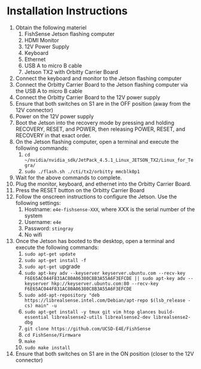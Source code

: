 # Installation Instructions
1. Obtain the following materiel
    1. FishSense Jetson flashing computer
    2. HDMI Monitor
    3. 12V Power Supply
    4. Keyboard
    5. Ethernet
    6. USB A to micro B cable
    7. Jetson TX2 with Orbitty Carrier Board
2. Connect the keyboard and monitor to the Jetson flashing computer
3. Connect the Orbitty Carrier Board to the Jetson flashing computer via the USB A to micro B cable
4. Connect the Orbitty Carrier Board to the 12V power supply
5. Ensure that both switches on S1 are in the OFF position (away from the 12V connector)
6. Power on the 12V power supply
7. Boot the Jetson into the recovery mode by pressing and holding RECOVERY, RESET, and POWER, then releasing POWER, RESET, and RECOVERY in that exact order.
8. On the Jetson flashing computer, open a terminal and execute the following commands:
    1. `cd ~/nvidia/nvidia_sdk/JetPack_4.5.1_Linux_JETSON_TX2/Linux_for_Tegra/`
    2. `sudo ./flash.sh ./cti/tx2/orbitty mmcblk0p1`
9. Wait for the above commands to complete.
10. Plug the monitor, keyboard, and ethernet into the Orbitty Carrier Board.
11. Press the RESET button on the Orbitty Carrier Board
12. Follow the onscreen instructions to configure the Jetson.  Use the following settings:
    1. Hostname: `e4e-fishsense-XXX`, where XXX is the serial number of the system
    2. Username: `e4e`
    3. Password: `stingray`
    4. No wifi
13. Once the Jetson has booted to the desktop, open a terminal and execute the following commands:
    1. `sudo apt-get update`
    2. `sudo apt-get install -f`
    3. `sudo apt-get `upgrade
    4. `sudo apt-key adv --keyserver keyserver.ubuntu.com --recv-key F6E65AC044F831AC80A06380C8B3A55A6F3EFCDE || sudo apt-key adv --keyserver hkp://keyserver.ubuntu.com:80 --recv-key F6E65AC044F831AC80A06380C8B3A55A6F3EFCDE`
    5. `sudo add-apt-repository "deb https://librealsense.intel.com/Debian/apt-repo $(lsb_release -cs) main" -u`
    6. `sudo apt-get install -y tmux git vim htop glances build-essential librealsense2-utils librealsense2-dev librealsense2-dbg`
    7. `git clone https://github.com/UCSD-E4E/FishSense`
    8. `cd FishSense/Firmware`
    9. `make`
    10. `sudo make install`
14. Ensure that both switches on S1 are in the ON position (closer to the 12V connector)
